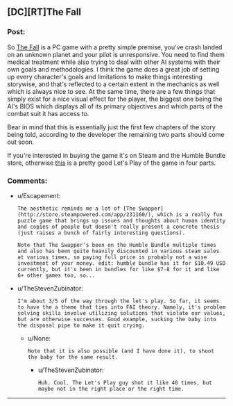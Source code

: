 ## [DC][RT]The Fall

### Post:

So [The Fall](https://www.youtube.com/watch?v=kHTYFqs4VnQ) is a PC game with a pretty simple premise, you've crash landed on an unknown planet and your pilot is unresponsive. You need to find them medical treatment while also trying to deal with other AI systems with their own goals and methodologies. I think the game does a great job of setting up every character's goals and limitations to make things interesting storywise, and that's reflected to a certain extent in the mechanics as well which is always nice to see. At the same time, there are a few things that simply exist for a nice visual effect for the player, the biggest one being the AI's BIOS which displays all of its primary objectives and which parts of the combat suit it has access to.

Bear in mind that this is essentially just the first few chapters of the story being told, according to the developer the remaining two parts should come out soon.

If you're interested in buying the game it's on Steam and the Humble Bundle store, otherwise [this](https://www.youtube.com/watch?v=-tYJgwaBxtY) is a pretty good Let's Play of the game in four parts.

### Comments:

- u/Escapement:
  ```
  The aesthetic reminds me a lot of [The Swapper](http://store.steampowered.com/app/231160/), which is a really fun puzzle game that brings up issues and thoughts about human identity and copies of people but doesn't really present a concrete thesis (just raises a bunch of fairly interesting questions).  

  Note that The Swapper's been on the Humble Bundle multiple times and also has been quite heavily discounted in various steam sales at various times, so paying full price is probably not a wise investment of your money. edit: humble bundle has it for $10.49 USD currently, but it's been in bundles for like $7-8 for it and like 6+ other games too, so...
  ```

- u/TheStevenZubinator:
  ```
  I'm about 3/5 of the way through the let's play. So far, it seems to have the a theme that ties into FAI theory. Namely, it's problem solving skills involve utilizing solutions that violate our values, but are otherwise successes. Good example, sucking the baby into the disposal pipe to make it quit crying.
  ```

  - u/None:
    ```
    Note that it is also possible (and I have done it), to shoot the baby for the same result.
    ```

    - u/TheStevenZubinator:
      ```
      Huh. Cool. The Let's Play guy shot it like 40 times, but maybe not in the right place or the right time.
      ```

---

